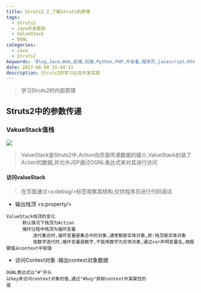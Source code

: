 ```yaml
---
title: Struts2_2_了解Struts的原理
tags:
  - Struts2
  - Java开发框架
  - ValueStack
  - OGNL
categories:
  - Java
  - Struts2
keywords: 'Blog,Java,Web,前端,后端,Python,PHP,开发者,程序员,javascript,Html,maven,gitHub,学习分享,编程'
date: 2017-06-08 15:44:13
description: Struts2的学习以及开发实践
---
```

> 学习Struts2的内部原理
<!-- more -->

## Struts2中的参数传递

### VakueStack值栈
![](http://or5qwkb5l.bkt.clouddn.com/valueStack.jpg)
>ValueStack是Struts2中,Action向页面传递数据的媒介,ValueStack封装了Action的数据,并允许JSP通过OGNL表达式来对其进行访问

#### 访问valueStack
>在页面通过&lt;s:debug/&gt;标签观察其结构,仅供程序员进行代码调试

-  输出栈顶 &lt;s:property/&gt;
```
ValueStack栈顶的变化
      默认情况下栈顶为Action
      循环过程中栈顶为循环变量
          迭代集合时,循环变量是集合中的对象,通常都是实体对象,即:栈顶是实体对象
          按数字迭代时,循环变量是数字,不能用数字为实体对象,通过var声明变量名,根据键值从context中取值
```
- 访问Context对象 :输出context对象数据
```
OGNL表达式以"#"开头
以key来访问context对象的值,通过"#key"获取context中某属性的
值
```
